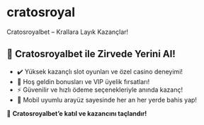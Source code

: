 # cratosroyal
Cratosroyalbet – Krallara Layık Kazançlar!

<h2>🚀 Cratosroyalbet ile Zirvede Yerini Al!</h2>
<ul>
  <li>✔️ Yüksek kazançlı slot oyunları ve özel casino deneyimi!</li>
  <li>🎁 Hoş geldin bonusları ve VIP üyelik fırsatları!</li>
  <li>⚡️ Güvenilir ve hızlı ödeme seçenekleriyle anında kazanç!</li>
  <li>📱 Mobil uyumlu arayüz sayesinde her an her yerde bahis yap!</li>
</ul>

<p>💎 <strong>Cratosroyalbet’e katıl ve kazancını taçlandır!</strong></p>

